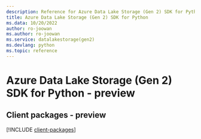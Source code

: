 ```yaml
---
description: Reference for Azure Data Lake Storage (Gen 2) SDK for Python
title: Azure Data Lake Storage (Gen 2) SDK for Python
ms.data: 10/20/2022
author: ro-joowan
ms.author: ro-joowan
ms.service: datalakestorage(gen2)
ms.devlang: python
ms.topic: reference
---
```

# Azure Data Lake Storage (Gen 2) SDK for Python - preview

## Client packages - preview
[!INCLUDE [client-packages](data-lake-storage-(gen-2)-client-index.md)]